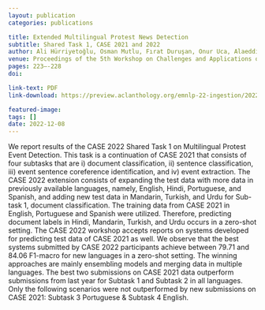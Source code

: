 ```yaml
---
layout: publication
categories: publications

title: Extended Multilingual Protest News Detection
subtitle: Shared Task 1, CASE 2021 and 2022
author: Ali Hürriyetoğlu, Osman Mutlu, Fırat Duruşan, Onur Uca, Alaeddin Gürel, Benjamin J. Radford, Yaoyao Dai, Hansi Hettiarachchi, Niklas Stoehr, Tadashi Nomoto, Milena Slavcheva, Francielle Vargas, Aaqib Javid, Fatih Beyhan, Erdem Yörük
venue: Proceedings of the 5th Workshop on Challenges and Applications of Automated Extraction of Socio-political Events from Text (CASE)
pages: 223–-228
doi: 

link-text: PDF
link-download: https://preview.aclanthology.org/emnlp-22-ingestion/2022.case-1.31/

featured-image: 
tags: []
date: 2022-12-08
---
```


We report results of the CASE 2022 Shared Task 1 on Multilingual Protest Event Detection. This task is a continuation of CASE 2021 that consists of four subtasks that are i) document classification, ii) sentence classification, iii) event sentence coreference identification, and iv) event extraction. The CASE 2022 extension consists of expanding the test data with more data in previously available languages, namely, English, Hindi, Portuguese, and Spanish, and adding new test data in Mandarin, Turkish, and Urdu for Sub-task 1, document classification. The training data from CASE 2021 in English, Portuguese and Spanish were utilized. Therefore, predicting document labels in Hindi, Mandarin, Turkish, and Urdu occurs in a zero-shot setting. The CASE 2022 workshop accepts reports on systems developed for predicting test data of CASE 2021 as well. We observe that the best systems submitted by CASE 2022 participants achieve between 79.71 and 84.06 F1-macro for new languages in a zero-shot setting. The winning approaches are mainly ensembling models and merging data in multiple languages. The best two submissions on CASE 2021 data outperform submissions from last year for Subtask 1 and Subtask 2 in all languages. Only the following scenarios were not outperformed by new submissions on CASE 2021: Subtask 3 Portuguese & Subtask 4 English.